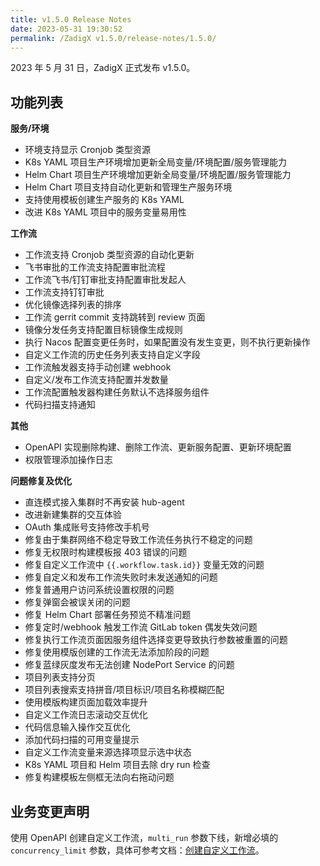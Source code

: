 ```yaml
---
title: v1.5.0 Release Notes
date: 2023-05-31 19:30:52
permalink: /ZadigX v1.5.0/release-notes/1.5.0/
---
```


2023 年 5 月 31 日，ZadigX 正式发布 v1.5.0。

## 功能列表

**服务/环境**
- 环境支持显示 Cronjob 类型资源
- K8s YAML 项目生产环境增加更新全局变量/环境配置/服务管理能力
- Helm Chart 项目生产环境增加更新全局变量/环境配置/服务管理能力
- Helm Chart 项目支持自动化更新和管理生产服务环境
- 支持使用模板创建生产服务的 K8s YAML
- 改进 K8s YAML 项目中的服务变量易用性

**工作流**
- 工作流支持 Cronjob 类型资源的自动化更新
- 飞书审批的工作流支持配置审批流程
- 工作流飞书/钉钉审批支持配置审批发起人
- 工作流支持钉钉审批
- 优化镜像选择列表的排序
- 工作流 gerrit commit 支持跳转到 review 页面
-  镜像分发任务支持配置目标镜像生成规则
- 执行 Nacos 配置变更任务时，如果配置没有发生变更，则不执行更新操作
- 自定义工作流的历史任务列表支持自定义字段
- 工作流触发器支持手动创建 webhook 
- 自定义/发布工作流支持配置并发数量
- 工作流配置触发器构建任务默认不选择服务组件 
- 代码扫描支持通知

**其他**
- OpenAPI 实现删除构建、删除工作流、更新服务配置、更新环境配置 
- 权限管理添加操作日志

**问题修复及优化**
- 直连模式接入集群时不再安装 hub-agent
- 改进新建集群的交互体验
- OAuth 集成账号支持修改手机号
- 修复由于集群网络不稳定导致工作流任务执行不稳定的问题
- 修复无权限时构建模板报 403 错误的问题
- 修复自定义工作流中 <span v-pre>`{{.workflow.task.id}}`</span> 变量无效的问题
- 修复自定义和发布工作流失败时未发送通知的问题
- 修复普通用户访问系统设置权限的问题
- 修复弹窗会被误关闭的问题
- 修复 Helm Chart 部署任务预览不精准问题
- 修复定时/webhook 触发工作流 GitLab token 偶发失效问题
- 修复执行工作流页面因服务组件选择变更导致执行参数被重置的问题
- 修复使用模版创建的工作流无法添加阶段的问题
- 修复蓝绿灰度发布无法创建 NodePort Service 的问题
- 项目列表支持分页
- 项目列表搜索支持拼音/项目标识/项目名称模糊匹配
- 使用模版构建页面加载效率提升
- 自定义工作流日志滚动交互优化
- 代码信息输入操作交互优化
- 添加代码扫描的可用变量提示
- 自定义工作流变量来源选择项显示选中状态
- K8s YAML 项目和 Helm 项目去除 dry run 检查
- 修复构建模板左侧框无法向右拖动问题

## 业务变更声明

使用 OpenAPI 创建自定义工作流，`multi_run` 参数下线，新增必填的 `concurrency_limit` 参数，具体可参考文档：[创建自定义工作流](/ZadigX%20v1.5.0/api/workflow/#创建自定义工作流)。
